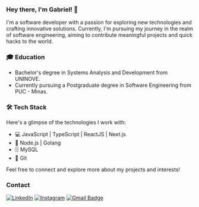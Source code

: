 ### Hey there, I'm Gabriel! 👋

I'm a software developer with a passion for exploring new technologies and crafting innovative solutions. Currently, I'm pursuing my journey in the realm of software engineering, aiming to contribute meaningful projects and quick hacks to the world.

### 🎓 Education

- Bachelor's degree in Systems Analysis and Development from UNINOVE.
- Currently pursuing a Postgraduate degree in Software Engineering from PUC - Minas.

### 🛠 Tech Stack

Here's a glimpse of the technologies I work with:

- 💻 JavaScript | TypeScript | ReactJS | Next.js
- 🚀 Node.js | Golang
- 🗄 MySQL
- 🔧 Git

Feel free to connect and explore more about my projects and interests!

### Contact

<a href="https://www.linkedin.com/in/gabriel-dos-santos1910/" target="_blank"><img src="https://img.shields.io/badge/Linkedin-%230077B5.svg?&style=flat-square&logo=linkedin&logoColor=white" alt="LinkedIn"></a>
<a href="https://www.instagram.com/gab.ds96" target="_blank"><img src="https://img.shields.io/badge/Instagram-%23E4405F.svg?&style=flat-square&logo=instagram&logoColor=white" alt="Instagram"></a>
[![Gmail Badge](https://img.shields.io/badge/-Gmail-c14438?style=flat-square&logo=Gmail&logoColor=white&link=mailto:jeffjeff0197@gmail.com)](mailto:gabrields.dev@gmail.com)
